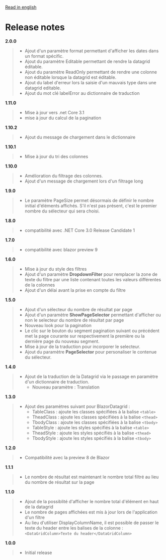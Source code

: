 [Read in english](https://github.com/niou128/BlazorComponent/blob/master/RELEASE_NOTE.en.md)

# Release notes
**2.0.0**
> - Ajout d'un paramètre format permettant d'afficher les dates dans un format spécific.
> - Ajout du paramètre Editable permettant de rendre la datagrid éditable. 
> - Ajout du paramètre ReadOnly permettant de rendre une colonne non éditable lorsque la datagrid est éditable. 
> - Ajout du label d'erreur lors la saisie d'un mauvais type dans une datagrid editable.
> - Ajout du mot clé labelError au dictionnaire de traduction 

**1.11.0**
> - Mise à jour vers .net Core 3.1
> - mise à jour du calcul de la pagination

**1.10.2**
> - Ajout du message de chargement dans le dictionnaire

**1.10.1**
> - Mise à jour du tri des colonnes

**1.10.0**
> - Amélioration du filtrage des colonnes.
> - Ajout d'un message de chargement lors d'un filtrage long

**1.9.0**
> - Le paramètre PageSize permet désormais de définir le nombre initial d'éléments affichés. S'il n'est pas présent, c'est le premier nombre du sélecteur qui sera choisi.

**1.8.0**
> - compatibilité avec .NET Core 3.0 Release Candidate 1

**1.7.0**
> - compatibilité avec blazor preview 9

**1.6.0**
> - Mise à jour du style des filtres
> - Ajout d'un paramètre **DropdownFilter** pour remplacer la zone de texte du filtre par une liste contenant toutes les valeurs différentes de la colonnes
> - Ajout d'un délai avant la prise en compte du filtre

**1.5.0**
> - Ajout d'un sélecteur du nombre de résultat par page
> - Ajout d'un paramètre **ShowPageSelector** permettant d'afficher ou non le selecteur du nombre de résultat par page
> - Nouveau look pour la pagination
> - Le clic sur le bouton du segment pagination suivant ou précédent met la page courante sur respectivement la première ou la dernière page du nouveau segment.
> - Mise à jour de la traduction pour incorporer le selecteur.
> - Ajout du paramètre **PageSelector** pour personaliser le contenue du sélecteur. 

**1.4.0**
> - Ajout de la traduction de la Datagrid via le passage en paramètre d'un dictionnaire de traduction. 
>   - Nouveau paramètre : Translation

**1.3.0**
> - Ajout des paramètres suivant pour BlazorDatagrid :
>   - TableClass : ajoute les classes spécifiées à la balise ```<table>```
>   - TheadClass : ajoute les classes spécifiées à la balise ```<thead>```
>   - TbodyClass : ajoute les classes spécifiées à la balise ```<tbody>```
>   - TableStyle : ajoute les styles spécifiés à la balise ```<table>```
>   - TheadStyle : ajoute les styles spécifiés à la balise ```<thead>```
>   - TbodyStyle : ajoute les styles spécifiés à la balise ```<tbody>```

**1.2.0**
> - Compatibilité avec la preview 8 de Blazor

**1.1.1**
> - Le nombre de résultat est maintenant le nombre total filtré au lieu du nombre de résultat sur la page

**1.1.0**
> - Ajout de la possiblité d'afficher le nombre total d'élément en haut de la datagrid
> - Le nombre de pages affichées est mis à jour lors de l'application d'un filtre
> - Au lieu d'utiliser DisplayColumnName, il est possible de passer le texte du header entre les balises de la colonne :  ```<DataGridColumn>Texte du header</DataGridColumn>```

**1.0.0**
> - Initial release